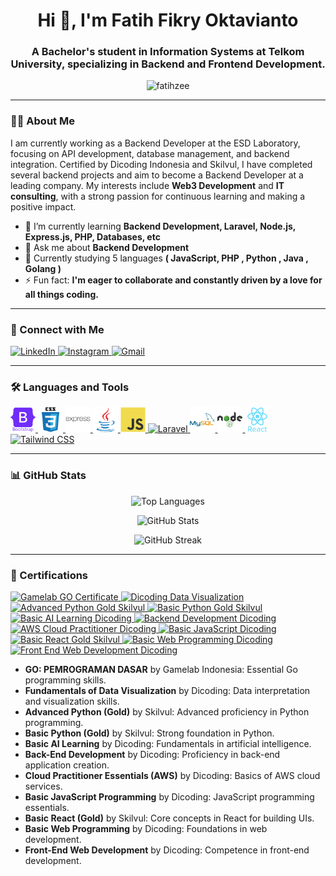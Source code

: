 <h1 align="center">Hi 👋, I'm Fatih Fikry Oktavianto</h1>
<h3 align="center">
  A Bachelor's student in Information Systems at Telkom University, specializing in Backend and Frontend Development.
</h3>

<p align="center">
  <img src="https://komarev.com/ghpvc/?username=fatihzee&label=Profile%20views&color=0e75b6&style=flat" alt="fatihzee" />
</p>

---

### 👨‍💻 About Me

I am currently working as a Backend Developer at the ESD Laboratory, focusing on API development, database management, and backend integration. Certified by Dicoding Indonesia and Skilvul, I have completed several backend projects and aim to become a Backend Developer at a leading company. My interests include **Web3 Development** and **IT consulting**, with a strong passion for continuous learning and making a positive impact.

- 🌱 I’m currently learning **Backend Development, Laravel, Node.js, Express.js, PHP, Databases, etc**
- 💬 Ask me about **Backend Development**
- 📖 Currently studying 5 languages **( JavaScript, PHP , Python , Java , Golang )**
- ⚡ Fun fact: **I'm eager to collaborate and constantly driven by a love for all things coding.**

---

### 🔗 Connect with Me
<p align="left">
  <a href="https://linkedin.com/in/fatih-fikry-oktavianto" target="_blank">
    <img src="https://img.shields.io/badge/linkedin-%230077B5.svg?&style=for-the-badge&logo=linkedin&logoColor=white" alt="LinkedIn"/>
  </a>
  <a href="https://instagram.com/trustedby_" target="_blank">
    <img src="https://img.shields.io/badge/Instagram-E4405F?style=for-the-badge&logo=instagram&logoColor=white" alt="Instagram"/>
  </a>
  <a href="mailto:viananto1234@gmail.com?subject=Halo,%20Fatih%20Fikry%20Oktavianto&body=Hari%20yang%20cerah%20untuk%20mengoding,%20YEAYYY!">
   <img src="https://img.shields.io/badge/gmail-%23D14836.svg?&style=for-the-badge&logo=gmail&logoColor=white" alt="Gmail"/>
  </a>
</p>

---

### 🛠️ Languages and Tools

<p align="left">
  <a href="https://getbootstrap.com" target="_blank" rel="noreferrer">
    <img src="https://raw.githubusercontent.com/devicons/devicon/master/icons/bootstrap/bootstrap-plain-wordmark.svg" alt="Bootstrap" width="40" height="40"/>
  </a>
  <a href="https://www.w3schools.com/css/" target="_blank" rel="noreferrer">
    <img src="https://raw.githubusercontent.com/devicons/devicon/master/icons/css3/css3-original-wordmark.svg" alt="CSS3" width="40" height="40"/>
  </a>
  <a href="https://expressjs.com" target="_blank" rel="noreferrer">
    <img src="https://raw.githubusercontent.com/devicons/devicon/master/icons/express/express-original-wordmark.svg" alt="Express.js" width="40" height="40"/>
  </a>
  <a href="https://www.java.com" target="_blank" rel="noreferrer">
    <img src="https://raw.githubusercontent.com/devicons/devicon/master/icons/java/java-original.svg" alt="Java" width="40" height="40"/>
  </a>
  <a href="https://developer.mozilla.org/en-US/docs/Web/JavaScript" target="_blank" rel="noreferrer">
    <img src="https://raw.githubusercontent.com/devicons/devicon/master/icons/javascript/javascript-original.svg" alt="JavaScript" width="40" height="40"/>
  </a>
  <a href="https://laravel.com/" target="_blank" rel="noreferrer">
    <img src="https://cdn.worldvectorlogo.com/logos/laravel-2.svg" alt="Laravel" width="40" height="40"/>
  </a>
  <a href="https://www.mysql.com/" target="_blank" rel="noreferrer">
    <img src="https://raw.githubusercontent.com/devicons/devicon/master/icons/mysql/mysql-original-wordmark.svg" alt="MySQL" width="40" height="40"/>
  </a>
  <a href="https://nodejs.org" target="_blank" rel="noreferrer">
    <img src="https://raw.githubusercontent.com/devicons/devicon/master/icons/nodejs/nodejs-original-wordmark.svg" alt="Node.js" width="40" height="40"/>
  </a>
  <a href="https://reactjs.org/" target="_blank" rel="noreferrer">
    <img src="https://raw.githubusercontent.com/devicons/devicon/master/icons/react/react-original-wordmark.svg" alt="React" width="40" height="40"/>
  </a>
  <a href="https://tailwindcss.com/" target="_blank" rel="noreferrer">
    <img src="https://www.vectorlogo.zone/logos/tailwindcss/tailwindcss-icon.svg" alt="Tailwind CSS" width="40" height="40"/>
  </a>
</p>

---

### 📊 GitHub Stats

<p align="center">
  <img src="https://github-readme-stats.vercel.app/api/top-langs?username=fatihzee&show_icons=true&locale=en&layout=compact" alt="Top Languages" />
</p>
<p align="center">
  <img src="https://github-readme-stats.vercel.app/api?username=fatihzee&show_icons=true&locale=en" alt="GitHub Stats" />
</p>
<p align="center">
  <img src="https://github-readme-streak-stats.herokuapp.com/?user=fatihzee&" alt="GitHub Streak" />
</p>

---

### 📜 Certifications

<p align="left">
  <a href="https://www.gamelab.id/certificate/GL3708718132" target="_blank">
    <img src="https://img.shields.io/badge/Gamelab%20Indonesia-GO%3A%20PEMROGRAMAN%20DASAR-brightgreen?style=flat-square&logo=go&logoColor=white" alt="Gamelab GO Certificate"/>
  </a>
  <a href="https://www.dicoding.com/certificates/MRZMEV2NNPYQ" target="_blank">
    <img src="https://img.shields.io/badge/Dicoding-Fundamentals%20of%20Data%20Visualization-blue?style=flat-square&logo=databricks&logoColor=white" alt="Dicoding Data Visualization"/>
  </a>
  <a href="https://badgr.com/public/assertions/CHxcATlrRi6SF9pOd0XmlA?identity__email=viananto1234@gmail.com" target="_blank">
    <img src="https://img.shields.io/badge/Skilvul-Advanced%20Python%20(Gold)-informational?style=flat-square&logo=python&logoColor=white" alt="Advanced Python Gold Skilvul"/>
  </a>
  <a href="https://badgr.com/public/assertions/3-PwVP5OSBGOnYjieafLNw?identity__email=viananto1234@gmail.com" target="_blank">
    <img src="https://img.shields.io/badge/Skilvul-Basic%20Python%20(Gold)-yellow?style=flat-square&logo=python&logoColor=white" alt="Basic Python Gold Skilvul"/>
  </a>
  <a href="https://www.dicoding.com/certificates/1OP8WR4YLXQK" target="_blank">
    <img src="https://img.shields.io/badge/Dicoding-Basic%20AI%20Learning-blue?style=flat-square&logo=openai&logoColor=white" alt="Basic AI Learning Dicoding"/>
  </a>
  <a href="https://www.dicoding.com/certificates/53XEO1JWRZRN" target="_blank">
    <img src="https://img.shields.io/badge/Dicoding-Back%20End%20Development-brightgreen?style=flat-square&logo=node.js&logoColor=white" alt="Backend Development Dicoding"/>
  </a>
  <a href="https://www.dicoding.com/certificates/0LZ06YOY0Z65" target="_blank">
    <img src="https://img.shields.io/badge/Dicoding-Cloud%20Practitioner%20AWS-blueviolet?style=flat-square&logo=amazon-aws&logoColor=white" alt="AWS Cloud Practitioner Dicoding"/>
  </a>
  <a href="https://www.dicoding.com/certificates/1OP8WJV1LXQK" target="_blank">
    <img src="https://img.shields.io/badge/Dicoding-Basic%20JavaScript-orange?style=flat-square&logo=javascript&logoColor=white" alt="Basic JavaScript Dicoding"/>
  </a>
  <a href="https://badgr.com/public/assertions/XX4Gk3S5TuethZ0D-zcG9Q?identity__email=viananto1234@gmail.com" target="_blank">
    <img src="https://img.shields.io/badge/Skilvul-Basic%20React%20(Gold)-blue?style=flat-square&logo=react&logoColor=white" alt="Basic React Gold Skilvul"/>
  </a>
  <a href="https://www.dicoding.com/certificates/L4PQ129MVXO1" target="_blank">
    <img src="https://img.shields.io/badge/Dicoding-Basic%20Web%20Programming-red?style=flat-square&logo=html5&logoColor=white" alt="Basic Web Programming Dicoding"/>
  </a>
  <a href="https://www.dicoding.com/certificates/0LZ065YO0Z65" target="_blank">
    <img src="https://img.shields.io/badge/Dicoding-Front%20End%20Web%20Development-orange?style=flat-square&logo=html5&logoColor=white" alt="Front End Web Development Dicoding"/>
  </a>
</p>

- **GO: PEMROGRAMAN DASAR** by Gamelab Indonesia: Essential Go programming skills.
- **Fundamentals of Data Visualization** by Dicoding: Data interpretation and visualization skills.
- **Advanced Python (Gold)** by Skilvul: Advanced proficiency in Python programming.
- **Basic Python (Gold)** by Skilvul: Strong foundation in Python.
- **Basic AI Learning** by Dicoding: Fundamentals in artificial intelligence.
- **Back-End Development** by Dicoding: Proficiency in back-end application creation.
- **Cloud Practitioner Essentials (AWS)** by Dicoding: Basics of AWS cloud services.
- **Basic JavaScript Programming** by Dicoding: JavaScript programming essentials.
- **Basic React (Gold)** by Skilvul: Core concepts in React for building UIs.
- **Basic Web Programming** by Dicoding: Foundations in web development.
- **Front-End Web Development** by Dicoding: Competence in front-end development.
